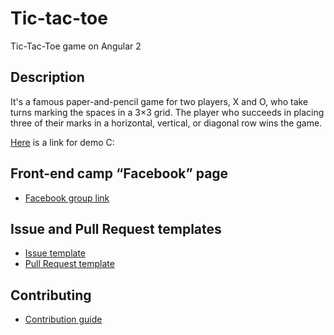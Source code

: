 # Tic-tac-toe
Tic-Tac-Toe game on Angular 2
## Description
It's a famous paper-and-pencil game for two players, X and O, who take turns marking the spaces in a 3×3 grid. The player who succeeds in placing three of their marks in a horizontal, vertical, or diagonal row wins the game.

[Here]() is a link for demo C:
## Front-end camp “Facebook” page
* [Facebook group link](https://www.facebook.com/groups/270300106928894/)
## Issue and Pull Request templates
* [Issue template](https://github.com/SinfulS0ul/Tic-tac-toe/blob/master/.github/ISSUE_TEMPLATE/issue_template.md)
* [Pull Request template](https://github.com/SinfulS0ul/Tic-tac-toe/blob/master/.github/PULL_REQUEST_TEMPLATE/pull_request_template-.md)
## Contributing
* [Contribution guide]()
